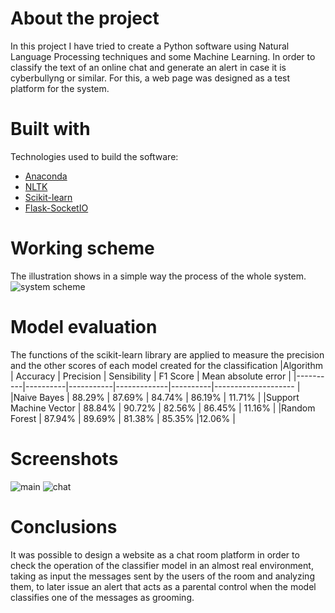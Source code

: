 # About the project
In this project I have tried to create a Python software using Natural Language Processing techniques and some Machine Learning. In order to classify the text of an online chat and generate an alert in case it is cyberbullyng or similar. For this, a web page was designed as a test platform for the system.
# Built with
Technologies used to build the software:
* [Anaconda](https://www.anaconda.com/)
* [NLTK](https://www.nltk.org/)
* [Scikit-learn](https://scikit-learn.org/stable/)
* [Flask-SocketIO](https://flask-socketio.readthedocs.io/en/latest/)
# Working scheme
The illustration shows in a simple way the process of the whole system.
![system scheme](https://user-images.githubusercontent.com/66179885/139366105-6966186a-8f83-4895-8326-62e07ddfe81d.png)
# Model evaluation
The functions of the scikit-learn library are applied to measure the precision and the other scores of each model created for the classification
|Algorithm | Accuracy | Precision | Sensibility | F1 Score | Mean absolute error |
|----------|----------|-----------|-------------|----------|-------------------- |
|Naive Bayes | 88.29% | 87.69% | 84.74% | 86.19% | 11.71% |
|Support Machine Vector | 88.84% | 90.72% | 82.56% | 86.45% | 11.16% |
|Random Forest | 87.94% | 89.69% | 81.38% | 85.35% |12.06% |
# Screenshots
![main](https://user-images.githubusercontent.com/66179885/139369018-e5a9ed6c-9112-4ad7-972b-27b166d5096e.png)
![chat](https://user-images.githubusercontent.com/66179885/139370027-5b9db580-b912-4eb5-ba9e-973e0808ad4e.png)
# Conclusions
It was possible to design a website as a chat room platform in order to check the operation of the classifier model in an almost real environment, taking as input the messages sent by the users of the room and analyzing them, to later issue an alert that acts as a parental control when the model classifies one of the messages as grooming.
